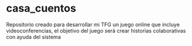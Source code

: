 # casa_cuentos
Repositorio creado para desarrollar mi TFG un juego online que incluye videoconferencias, el objetivo del juego será crear historias colaborativas con ayuda del sistema
